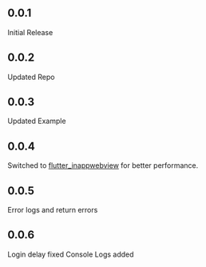 ## 0.0.1
Initial Release

## 0.0.2
Updated Repo

## 0.0.3
Updated Example

## 0.0.4
Switched to [flutter_inappwebview](https://pub.dev/packages/flutter_inappwebview) for better performance.

## 0.0.5
Error logs and return errors

## 0.0.6
Login delay fixed
Console Logs added